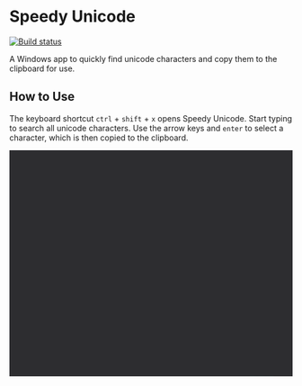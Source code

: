 # Speedy Unicode
[![Build status](https://ci.appveyor.com/api/projects/status/o8x2kasrnghqn0wk?svg=true)](https://ci.appveyor.com/project/fotijr/speedy-unicode)

A Windows app to quickly find unicode characters and copy them to the clipboard for use.

## How to Use
The keyboard shortcut `ctrl` + `shift` + `x` opens Speedy Unicode. Start typing to search all unicode characters. Use the arrow keys and `enter` to select a character, which is then copied to the clipboard.

![Quick unicode on the desktop](speedy.gif?raw=true "Title")